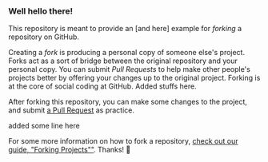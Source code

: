 ### Well hello there!

This repository is meant to provide an [and here] example for *forking* a repository on GitHub.

Creating a *fork* is producing a personal copy of someone else's project. Forks act as a sort of bridge between the original repository and your personal copy. You can submit *Pull Requests* to help make other people's projects better by offering your changes up to the original project. Forking is at the core of social coding at GitHub. Added stuffs here.

After forking this repository, you can make some changes to the project, and submit [a Pull Request](https://github.com/octocat/Spoon-Knife/pulls) as practice.

added some line here

For some more information on how to fork a repository, [check out our guide, "Forking Projects""](http://guides.github.com/overviews/forking/). Thanks! :sparkling_heart:
